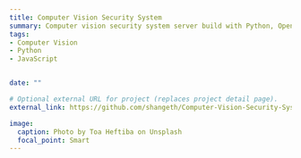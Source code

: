```yaml
---
title: Computer Vision Security System
summary: Computer vision security system server build with Python, OpenCV, Flask web server.
tags:
- Computer Vision
- Python
- JavaScript


date: ""

# Optional external URL for project (replaces project detail page).
external_link: https://github.com/shangeth/Computer-Vision-Security-System

image:
  caption: Photo by Toa Heftiba on Unsplash
  focal_point: Smart
---
```

